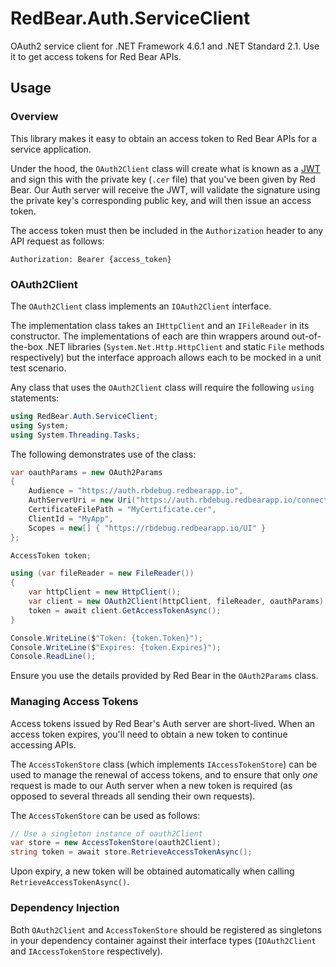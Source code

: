 # RedBear.Auth.ServiceClient
OAuth2 service client for .NET Framework 4.6.1 and .NET Standard 2.1. Use it to get access tokens for Red Bear APIs.

## Usage

### Overview

This library makes it easy to obtain an access token to Red Bear APIs for a service application.

Under the hood, the `OAuth2Client` class will create what is known as a [JWT](https://jwt.io/) and sign this with the private key (`.cer` file) that you've been given by Red Bear. Our Auth server will receive the JWT, will validate the signature using the private key's corresponding public key, and will then issue an access token.

The access token must then be included in the `Authorization` header to any API request as follows:

```http
Authorization: Bearer {access_token}
```

### OAuth2Client

The `OAuth2Client` class implements an `IOAuth2Client` interface. 

The implementation class takes an `IHttpClient` and an `IFileReader` in its constructor. The implementations of each are thin wrappers around out-of-the-box .NET libraries (`System.Net.Http.HttpClient` and static `File` methods respectively) but the interface approach allows each to be mocked in a unit test scenario.

Any class that uses the `OAuth2Client` class will require the following `using` statements:

```csharp
using RedBear.Auth.ServiceClient;
using System;
using System.Threading.Tasks;
```

The following demonstrates use of the class:

```csharp
var oauthParams = new OAuth2Params
{
	Audience = "https://auth.rbdebug.redbearapp.io",
	AuthServerUri = new Uri("https://auth.rbdebug.redbearapp.io/connect/token"),
	CertificateFilePath = "MyCertificate.cer",
	ClientId = "MyApp",
	Scopes = new[] { "https://rbdebug.redbearapp.io/UI" }
};

AccessToken token;

using (var fileReader = new FileReader())
{
    var httpClient = new HttpClient();
	var client = new OAuth2Client(httpClient, fileReader, oauthParams);
	token = await client.GetAccessTokenAsync();
}

Console.WriteLine($"Token: {token.Token}");
Console.WriteLine($"Expires: {token.Expires}");
Console.ReadLine();
```

Ensure you use the details provided by Red Bear in the `OAuth2Params` class.

### Managing Access Tokens

Access tokens issued by Red Bear's Auth server are short-lived. When an access token expires, you'll need to obtain a new token to continue accessing APIs.

The `AccessTokenStore` class (which implements `IAccessTokenStore`) can be used to manage the renewal of access tokens, and to ensure that only *one* request is made to our Auth server when a new token is required (as opposed to several threads all sending their own requests).

The `AccessTokenStore` can be used as follows:

```c#
// Use a singleton instance of oauth2Client
var store = new AccessTokenStore(oauth2Client);
string token = await store.RetrieveAccessTokenAsync();
```

Upon expiry, a new token will be obtained automatically when calling `RetrieveAccessTokenAsync()`.

### Dependency Injection

Both `OAuth2Client` and `AccessTokenStore` should be registered as singletons in your dependency container against their interface types (`IOAuth2Client` and `IAccessTokenStore` respectively).
